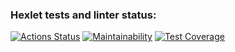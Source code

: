 ### Hexlet tests and linter status:
[![Actions Status](https://github.com/1Forcas1/frontend-project-46/workflows/hexlet-check/badge.svg)](https://github.com/1Forcas1/frontend-project-46/actions)
[![Maintainability](https://api.codeclimate.com/v1/badges/d7d06c4455f42c2ec744/maintainability)](https://codeclimate.com/github/1Forcas1/frontend-project-46/maintainability)
[![Test Coverage](https://api.codeclimate.com/v1/badges/d7d06c4455f42c2ec744/test_coverage)](https://codeclimate.com/github/1Forcas1/frontend-project-46/test_coverage)